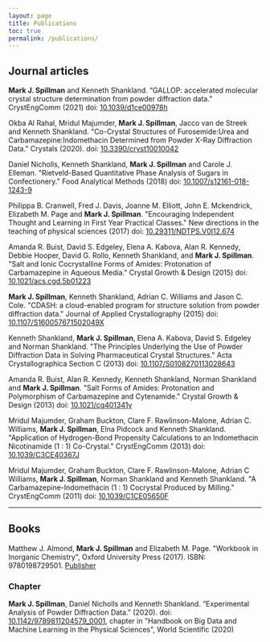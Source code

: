 ```yaml
---
layout: page
title: Publications
toc: true
permalink: /publications/
---
```


## Journal articles

**Mark J. Spillman** and Kenneth Shankland. “GALLOP: accelerated molecular crystal structure determination from powder diffraction data.” CrystEngComm (2021) doi: [10.1039/d1ce00978h](https://doi.org/10.1039/d1ce00978h)

Okba Al Rahal, Mridul Majumder, **Mark J. Spillman**, Jacco van de Streek and Kenneth Shankland. "Co-Crystal Structures of Furosemide:Urea and Carbamazepine:Indomethacin Determined from Powder X-Ray Diffraction Data." Crystals (2020). doi: [10.3390/cryst10010042](https://doi.org/10.3390/cryst10010042)

Daniel Nicholls, Kenneth Shankland, **Mark J. Spillman** and Carole J. Elleman. "Rietveld-Based Quantitative Phase Analysis of Sugars in Confectionery." Food Analytical Methods (2018) doi: [10.1007/s12161-018-1243-9](https://doi.org/10.1007/s12161-018-1243-9)

Philippa B. Cranwell, Fred J. Davis, Joanne M. Elliott, John E. Mckendrick, Elizabeth M. Page and **Mark J. Spillman**. "Encouraging Independent Thought and Learning in First Year Practical Classes." New directions in the teaching of physical sciences (2017) doi: [10.29311/NDTPS.V0I12.674](https://doi.org/10.29311/NDTPS.V0I12.674)

Amanda R. Buist, David S. Edgeley, Elena A. Kabova, Alan R. Kennedy, Debbie Hooper, David G. Rollo, Kenneth Shankland, and **Mark J. Spillman**. "Salt and Ionic Cocrystalline Forms of Amides: Protonation of Carbamazepine in Aqueous Media." Crystal Growth & Design (2015) doi: [10.1021/acs.cgd.5b01223](https://doi.org/10.1021/acs.cgd.5b01223)

**Mark J. Spillman**, Kenneth Shankland, Adrian C. Williams and Jason C. Cole. "CDASH: a cloud-enabled program for structure solution from powder diffraction data." Journal of Applied Crystallography (2015) doi: [10.1107/S160057671502049X](https://doi.org/10.1107/S160057671502049X)

Kenneth Shankland, **Mark J. Spillman**, Elena A. Kabova, David S. Edgeley and Norman Shankland. "The Principles Underlying the Use of Powder Diffraction Data in Solving Pharmaceutical Crystal Structures." Acta Crystallographica Section C (2013) doi: [10.1107/S0108270113028643](https://doi.org/10.1107/S0108270113028643)

Amanda R. Buist, Alan R. Kennedy, Kenneth Shankland, Norman Shankland and **Mark J. Spillman**. "Salt Forms of Amides: Protonation and Polymorphism of Carbamazepine and Cytenamide." Crystal Growth & Design (2013) doi: [10.1021/cg401341y](https://doi.org/10.1021/cg401341y)

Mridul Majumder, Graham Buckton, Clare F. Rawlinson-Malone, Adrian C. Williams, **Mark J. Spillman**, Elna Pidcock and Kenneth Shankland. "Application of Hydrogen-Bond Propensity Calculations to an Indomethacin Nicotinamide (1 : 1) Co-Crystal." CrystEngComm (2013) doi: [10.1039/C3CE40367J](https://doi.org/10.1039/C3CE40367J)

Mridul Majumder, Graham Buckton, Clare F. Rawlinson-Malone, Adrian C Williams, **Mark J. Spillman**, Norman Shankland and Kenneth Shankland. "A Carbamazepine-Indomethacin (1 : 1) Cocrystal Produced by Milling." CrystEngComm  (2011) doi: [10.1039/C1CE05650F](https://doi.org/10.1039/C1CE05650F)

---

## Books

Matthew J. Almond, **Mark J. Spillman** and Elizabeth M. Page. "Workbook in Inorganic Chemistry", Oxford University Press (2017). ISBN: 9780198729501. [Publisher](https://global.oup.com/ukhe/product/workbook-in-inorganic-chemistry-9780198729501?cc=gb&lang=en&)
### Chapter

**Mark J. Spillman**, Daniel Nicholls and Kenneth Shankland. “Experimental Analysis of Powder Diffraction Data.” (2020). doi: [10.1142/9789811204579_0001](https://doi.org/10.1142/9789811204579_0001), chapter in "Handbook on Big Data and Machine Learning in the Physical Sciences", World Scientific (2020)